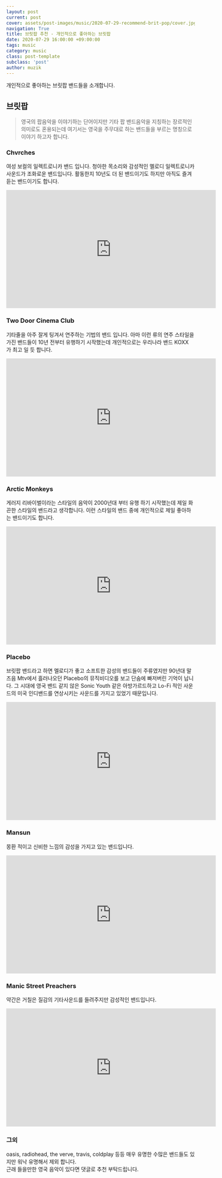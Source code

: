 ```yaml
---
layout: post
current: post
cover: assets/post-images/music/2020-07-29-recommend-brit-pop/cover.jpg
navigation: True
title: 브릿팝 추천 - 개인적으로 좋아하는 브릿팝
date: 2020-07-29 16:00:00 +09:00:00
tags: music
category: music
class: post-template
subclass: 'post'
author: muzik
---
```


개인적으로 좋아하는 브릿팝 밴드들을 소개합니다.

## 브릿팝
> 영국의 팝음악을 이야기하는 단어이지만 기타 팝 밴드음악을 지칭하는 장르적인 의미로도 혼용되는데 여기서는 영국을 주무대로 하는 밴드들을 부르는 명칭으로 이야기 하고자 합니다.

### Chvrches
여성 보컬의 일렉트로니카 밴드 입니다. 청아한 목소리와 감성적인 멜로디 일렉트로니카 사운드가 조화로운 밴드입니다.
활동한지 10년도 더 된 밴드이기도 하지만 아직도 즐겨 듣는 밴드이기도 합니다.
<div class="youtube">
    <iframe width="560" height="315" src="https://www.youtube.com/embed/LDSVLQoPc8w" frameborder="0" allow="accelerometer; autoplay; encrypted-media; gyroscope; picture-in-picture" allowfullscreen></iframe>
</div>


### Two Door Cinema Club
기타줄을 아주 잘게 팅겨서 연주하는 기법의 밴드 입니다. 아마 이런 류의 연주 스타일을 가진 밴드들이 10년 전부터 유행하기 시작했는데 개인적으로는 우리나라 밴드 KOXX 가 최고 일 듯 합니다.
<div class="youtube">
    <iframe width="560" height="315" src="https://www.youtube.com/embed/LLK4oaXUuLg" frameborder="0" allow="accelerometer; autoplay; encrypted-media; gyroscope; picture-in-picture" allowfullscreen></iframe>
</div>

### Arctic Monkeys
게러지 리바이벌이라는 스타일의 음악이 2000년대 부터 유행 하기 시작했는데 제일 화끈한 스타일의 밴드라고 생각합니다. 
이런 스타일의 밴드 중에 개인적으로 제일 좋아하는 밴드이기도 합니다.
<div class="youtube">
    <iframe width="560" height="315" src="https://www.youtube.com/embed/30w8DyEJ__0" frameborder="0" allow="accelerometer; autoplay; encrypted-media; gyroscope; picture-in-picture" allowfullscreen></iframe>
</div>

### Placebo
브릿팝 밴드라고 하면 멜로디가 좋고 소프트한 감성의 밴드들이 주류였지만 90년대 말즈음 Mtv에서 흘러나오던 Placebo의 뮤직비디오를 보고 단숨에 빠저버린 기억이 납니다. 그 시대에 영국 밴드 같지 않은 Sonic Youth 같은 아방가르드하고 Lo-Fi 적인
사운드의 미국 인디밴드를 연상시키는 사운드를 가지고 있었기 때문입니다.
<div class="youtube">
    <iframe width="560" height="315" src="https://www.youtube.com/embed/DHQngnnHE_0" frameborder="0" allow="accelerometer; autoplay; encrypted-media; gyroscope; picture-in-picture" allowfullscreen></iframe>
</div>

### Mansun
몽환 적이고 신비한 느낌의 감성을 가지고 있는 밴드입니다.
<div class="youtube">
    <iframe width="560" height="315" src="https://www.youtube.com/embed/KE0DR47TwQU" frameborder="0" allow="accelerometer; autoplay; encrypted-media; gyroscope; picture-in-picture" allowfullscreen></iframe>
</div>

### Manic Street Preachers
약간은 거칠은 질감의 기타사운드를 들려주지만 감성적인 밴드입니다.
<div class="youtube">
    <iframe width="560" height="315" src="https://www.youtube.com/embed/-ldINetLTaA" frameborder="0" allow="accelerometer; autoplay; encrypted-media; gyroscope; picture-in-picture" allowfullscreen></iframe>
</div>

### 그외
oasis, radiohead, the verve, travis, coldplay 등등 매우 유명한 수많은 밴드들도 있지만 워낙 유명해서 제외 합니다.  
근래 들을만한 영국 음악이 있다면 댓글로 추천 부탁드립니다.